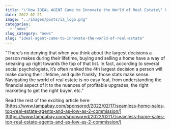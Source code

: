 ```yaml
---
title: "\"How IDEAL AGENT Came to Innovate the World of Real Estate\" Read Our Newest Feature in the Tampa Bay Times"
date: 2022-02-21
image: "../images/posts/ia_logo.png"
categories:
  - "news"
slug_category: "news"
slug: "ideal-agent-came-to-innovate-the-world-of-real-estate"
---
```


"There’s no denying that when you think about the largest decisions a person makes during their lifetime, buying and
selling a home have a way of sneaking up right towards the top of that list. In fact, according to several social
psychologists, it’s often ranked the 4th largest decision a person will make during their lifetime, and quite frankly,
those stats make sense. Navigating the world of real estate is no easy feat, from understanding the financial aspect of
it to the nuances of profitable upgrades, the right marketing to get the right buyer, etc."

Read the rest of the exciting article
here: [https://www.tampabay.com/sponsored/2022/02/17/seamless-home-sales-top-real-estate-agents-and-as-low-as-2-commission/](https://www.tampabay.com/sponsored/2022/02/17/seamless-home-sales-top-real-estate-agents-and-as-low-as-2-commission/)
